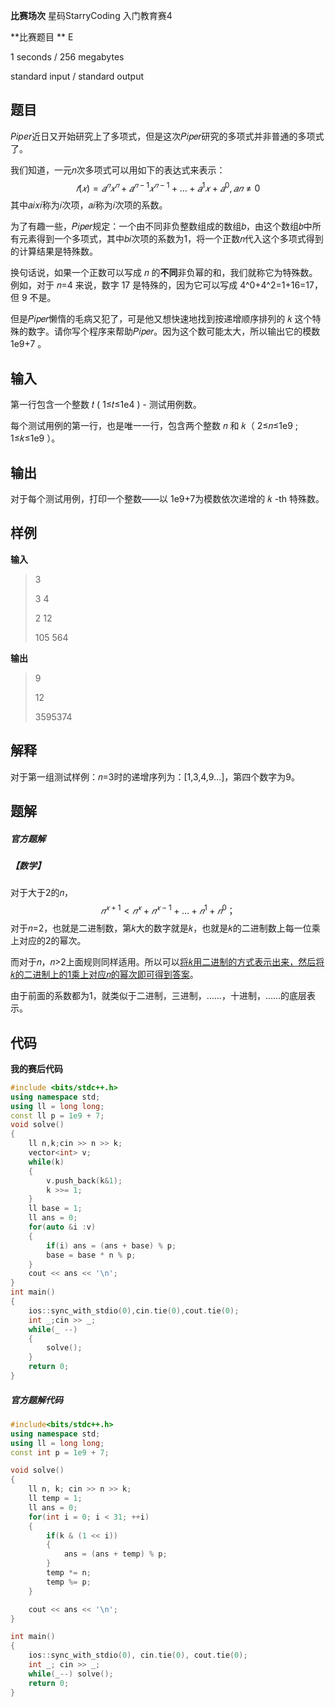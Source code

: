 **比赛场次**  星码StarryCoding 入门教育赛4

**比赛题目  ** E

<!--more-->

1 seconds / 256 megabytes

standard input / standard output

## 题目

*Piper*近日又开始研究上了多项式，但是这次𝑃𝑖𝑝𝑒𝑟研究的多项式并非普通的多项式了。

我们知道，一元𝑛次多项式可以用如下的表达式来表示：
$$
𝑓(𝑥)=𝑎^𝑛𝑥^𝑛+𝑎^{𝑛−1}𝑥^{𝑛−1}+…+𝑎^1𝑥+𝑎^0,𝑎𝑛≠0
$$
其中𝑎𝑖𝑥𝑖称为𝑖次项，𝑎𝑖称为𝑖次项的系数。

为了有趣一些，𝑃𝑖𝑝𝑒𝑟规定：一个由不同非负整数组成的数组𝑏，由这个数组𝑏中所有元素得到一个多项式，其中𝑏𝑖次项的系数为1，将一个正数𝑛代入这个多项式得到的计算结果是特殊数。

换句话说，如果一个正数可以写成 𝑛 的**不同**非负幂的和，我们就称它为特殊数。例如，对于 𝑛=4 来说，数字 17 是特殊的，因为它可以写成 4^0+4^2=1+16=17，但 9 不是。

但是𝑃𝑖𝑝𝑒𝑟懒惰的毛病又犯了，可是他又想快速地找到按递增顺序排列的 𝑘 这个特殊的数字。请你写个程序来帮助𝑃𝑖𝑝𝑒𝑟。因为这个数可能太大，所以输出它的模数 1e9+7 。

## 输入

第一行包含一个整数 𝑡 ( 1≤𝑡≤1e4 ) - 测试用例数。

每个测试用例的第一行，也是唯一一行，包含两个整数 𝑛 和 𝑘（ 2≤𝑛≤1e9 ; 1≤𝑘≤1e9 ）。

## 输出

对于每个测试用例，打印一个整数——以 1e9+7为模数依次递增的 𝑘 -th 特殊数。

## 样例

**输入**

> 3 
>
> 3 4 
>
> 2 12 
>
> 105 564

**输出**

> 9 
>
> 12 
>
> 3595374

## 解释

对于第一组测试样例：𝑛=3时的递增序列为：[1,3,4,9…]，第四个数字为9。

## 题解

##### **官方题解**

##### 【**数学**】

对于大于2的𝑛，
$$
𝑛^{𝑥+1}<𝑛^𝑥+𝑛^{𝑥−1}+…+𝑛^1+𝑛^0；
$$
对于𝑛=2，也就是二进制数，第𝑘大的数字就是𝑘，也就是𝑘的二进制数上每一位乘上对应的2的幂次。

而对于𝑛，𝑛>2上面规则同样适用。所以可以<u>将𝑘用二进制的方式表示出来，然后将𝑘的二进制上的1乘上对应𝑛的幂次即可得到答案</u>。

由于前面的系数都为1，就类似于二进制，三进制，……，十进制，……的底层表示。

## 代码

**我的赛后代码**

```c++
#include <bits/stdc++.h>
using namespace std;
using ll = long long;
const ll p = 1e9 + 7;
void solve()
{
	ll n,k;cin >> n >> k;
	vector<int> v;
	while(k)
	{
		v.push_back(k&1);
		k >>= 1;
	}
	ll base = 1;
	ll ans = 0;
	for(auto &i :v)
	{
		if(i) ans = (ans + base) % p;
		base = base * n % p;
	}
	cout << ans << '\n';
}
int main()
{
	ios::sync_with_stdio(0),cin.tie(0),cout.tie(0);
	int _;cin >> _;
	while(_ --)
	{
		solve();
	}
	return 0;
}
```

##### **官方题解代码**

```c++
#include<bits/stdc++.h>
using namespace std;
using ll = long long;
const int p = 1e9 + 7;

void solve()
{
    ll n, k; cin >> n >> k;
    ll temp = 1;
    ll ans = 0;
    for(int i = 0; i < 31; ++i)
    {
        if(k & (1 << i))
        {
            ans = (ans + temp) % p;
        }
        temp *= n;
        temp %= p;
    }

    cout << ans << '\n';
}

int main()
{
    ios::sync_with_stdio(0), cin.tie(0), cout.tie(0);
    int _; cin >> _;
    while(_--) solve();
    return 0;
}
```

